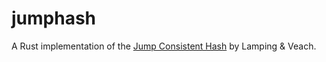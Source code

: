 # jumphash

A Rust implementation of the
[Jump Consistent Hash](http://arxiv.org/abs/1406.2294) by Lamping &
Veach.
